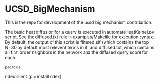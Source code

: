 # UCSD_BigMechanism

This is the repo for development of the ucsd big mechanism contribution.

The basic heat diffusion for a query is executed in automateHeatKernel.py script.  See the diffused.txt rule in examples/Makefile for execution syntax.  By default, the output of this script is filtered.sif (which contains the top N=30 by default most relevent terms in it) and diffused.txt, which contains all first order neighbors in the network and the diffused query score for each.

prereqs:

ndex client (pip install ndex)